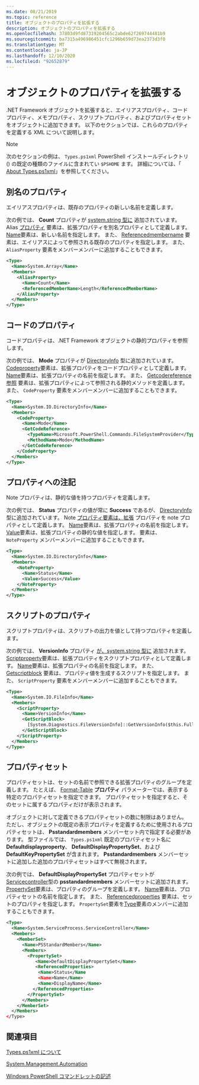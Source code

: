 ```yaml
---
ms.date: 08/21/2019
ms.topic: reference
title: オブジェクトのプロパティを拡張する
description: オブジェクトのプロパティを拡張する
ms.openlocfilehash: 37803d9fd87319204565c2abde62f269744481b9
ms.sourcegitcommit: ba7315a496986451cfc1296b659d73ea2373d3f0
ms.translationtype: MT
ms.contentlocale: ja-JP
ms.lasthandoff: 12/10/2020
ms.locfileid: "92652879"
---
```

# <a name="extending-properties-for-objects"></a>オブジェクトのプロパティを拡張する

.NET Framework オブジェクトを拡張すると、エイリアスプロパティ、コードプロパティ、メモプロパティ、スクリプトプロパティ、およびプロパティセットをオブジェクトに追加できます。 以下のセクションでは、これらのプロパティを定義する XML について説明します。

> [!NOTE]
> 次のセクションの例は、 `Types.ps1xml` PowerShell インストールディレクトリ () の既定の種類のファイルに含まれてい `$PSHOME` ます。 詳細については、「 [About Types.ps1xml](/powershell/module/microsoft.powershell.core/about/about_types.ps1xml)」を参照してください。

## <a name="alias-properties"></a>別名のプロパティ

エイリアスプロパティは、既存のプロパティの新しい名前を定義します。

次の例では、 **Count** プロパティが [system.string 型に](/dotnet/api/System.Array) 追加されています。 Alias [プロパティ](/dotnet/api/system.management.automation.psaliasproperty) 要素は、拡張プロパティを別名プロパティとして定義します。 [Name](/dotnet/api/system.management.automation.psmemberinfo.name)要素は、新しい名前を指定します。 また、 [Referencedmembername](/dotnet/api/system.management.automation.psaliasproperty.referencedmembername) 要素は、エイリアスによって参照される既存のプロパティを指定します。 また、 `AliasProperty` 要素をメンバーメンバーに追加することも[](/dotnet/api/system.management.automation.psmemberset)できます。

```xml
<Type>
  <Name>System.Array</Name>
  <Members>
    <AliasProperty>
      <Name>Count</Name>
      <ReferencedMemberName>Length</ReferencedMemberName>
    </AliasProperty>
  </Members>
</Type>
```

## <a name="code-properties"></a>コードのプロパティ

コードプロパティは、.NET Framework オブジェクトの静的プロパティを参照します。

次の例では、 **Mode** プロパティが [DirectoryInfo](/dotnet/api/System.IO.DirectoryInfo) 型に追加されています。 [Codeproperty](/dotnet/api/system.management.automation.pscodeproperty)要素は、拡張プロパティをコードプロパティとして定義します。 [Name](/dotnet/api/system.management.automation.psmemberinfo.name)要素は、拡張プロパティの名前を指定します。 また、 [Getcodereference 参照](/dotnet/api/system.management.automation.pscodeproperty.gettercodereference) 要素は、拡張プロパティによって参照される静的メソッドを定義します。 また、 `CodeProperty` 要素をメンバーメンバーに追加することも[](/dotnet/api/system.management.automation.psmemberset)できます。

```xml
<Type>
  <Name>System.IO.DirectoryInfo</Name>
  <Members>
    <CodeProperty>
      <Name>Mode</Name>
      <GetCodeReference>
        <TypeName>Microsoft.PowerShell.Commands.FileSystemProvider</TypeName>
        <MethodName>Mode</MethodName>
      </GetCodeReference>
    </CodeProperty>
  </Members>
</Type>
```

## <a name="note-properties"></a>プロパティへの注記

Note プロパティは、静的な値を持つプロパティを定義します。

次の例では、 **Status** プロパティの値が常に **Success** であるが、 [DirectoryInfo](/dotnet/api/System.IO.DirectoryInfo) 型に追加されています。 Note [プロパティ要素は、拡張](/dotnet/api/system.management.automation.psnoteproperty) プロパティを note プロパティとして定義します。 [Name](/dotnet/api/system.management.automation.psmemberinfo.name)要素は、拡張プロパティの名前を指定します。 [Value](/dotnet/api/system.management.automation.psnoteproperty.value)要素は、拡張プロパティの静的な値を指定します。 要素は、 `NoteProperty` メンバーメンバーに追加することもでき[](/dotnet/api/system.management.automation.psmemberset)ます。

```xml
<Type>
  <Name>System.IO.DirectoryInfo</Name>
  <Members>
    <NoteProperty>
      <Name>Status</Name>
      <Value>Success</Value>
    </NoteProperty>
  </Members>
</Type>
```

## <a name="script-properties"></a>スクリプトのプロパティ

スクリプトプロパティは、スクリプトの出力を値として持つプロパティを定義します。

次の例では、 **VersionInfo** プロパティ [が、system.string 型に](/dotnet/api/System.IO.FileInfo) 追加されます。 [Scriptproperty](/dotnet/api/system.management.automation.psscriptproperty)要素は、拡張プロパティをスクリプトプロパティとして定義します。 [Name](/dotnet/api/system.management.automation.psmemberinfo.name)要素は、拡張プロパティの名前を指定します。 また、 [Getscriptblock](/dotnet/api/system.management.automation.psscriptproperty.getterscript) 要素は、プロパティ値を生成するスクリプトを指定します。 また、 `ScriptProperty` 要素をメンバーメンバーに追加することも[](/dotnet/api/system.management.automation.psmemberset)できます。

```xml
<Type>
  <Name>System.IO.FileInfo</Name>
  <Members>
    <ScriptProperty>
      <Name>VersionInfo</Name>
      <GetScriptBlock>
        [System.Diagnostics.FileVersionInfo]::GetVersionInfo($this.FullName)
      </GetScriptBlock>
    </ScriptProperty>
  </Members>
</Type>
```

## <a name="property-sets"></a>プロパティセット

プロパティセットは、セットの名前で参照できる拡張プロパティのグループを定義します。
たとえば、 [Format-Table](/powershell/module/Microsoft.PowerShell.Utility/Format-Table) 
 **プロパティ** パラメーターでは、表示する特定のプロパティセットを指定できます。 プロパティセットを指定すると、そのセットに属するプロパティだけが表示されます。

オブジェクトに対して定義できるプロパティセットの数に制限はありません。 ただし、オブジェクトの既定の表示プロパティを定義するために使用されるプロパティセットは、 **Psstandardmembers** メンバーセット内で指定する必要があります。 型ファイルでは、 `Types.ps1xml` 既定のプロパティセット名に **Defaultdisplayproperty**、 **DefaultDisplayPropertySet**、および **DefaultKeyPropertySet** が含まれます。 **Psstandardmembers** メンバーセットに追加した追加のプロパティセットはすべて無視されます。

次の例では、 **DefaultDisplayPropertySet** プロパティセットが [Servicecontroller](/dotnet/api/System.ServiceProcess.ServiceController)型の **psstandardmembers** メンバーセットに追加されます。 [PropertySet](/dotnet/api/system.management.automation.pspropertyset)要素は、プロパティのグループを定義します。 [Name](/dotnet/api/system.management.automation.psmemberinfo.name)要素は、プロパティセットの名前を指定します。 また、 [Referencedproperties](/dotnet/api/system.management.automation.pspropertyset.referencedpropertynames) 要素は、セットのプロパティを指定します。 `PropertySet`要素を[Type](/dotnet/api/system.management.automation.pstypename)要素のメンバーに追加することもできます。

```xml
<Type>
  <Name>System.ServiceProcess.ServiceController</Name>
  <Members>
    <MemberSet>
      <Name>PSStandardMembers</Name>
      <Members>
        <PropertySet>
           <Name>DefaultDisplayPropertySet</Name>
           <ReferencedProperties>
            <Name>Status</Name
            <Name>Name</Name>
            <Name>DisplayName</Name>
          </ReferencedProperties>
        </PropertySet>
      </Members>
    </MemberSet>
  </Members>
</Type>
```

## <a name="see-also"></a>関連項目

[Types.ps1xml について](/powershell/module/microsoft.powershell.core/about/about_types.ps1xml)

[System.Management.Automation](/dotnet/api/System.Management.Automation)

[Windows PowerShell コマンドレットの記述](./writing-a-windows-powershell-cmdlet.md)
